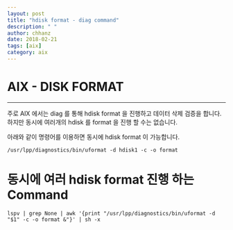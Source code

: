 ```yaml
---
layout: post
title: "hdisk format - diag command"
description: " "
author: chhanz
date: 2018-02-21
tags: [aix]
category: aix
---
```


# AIX - DISK FORMAT
* * *

주로 AIX 에서는 diag 를 통해 hdisk format 을 진행하고 데이터 삭제 검증을 합니다.   
하지만 동시에 여러개의 hdisk 를 format 을 진행 할 수는 없습니다.   

아래와 같이 명령어를 이용하면 동시에 hdisk format 이 가능합니다.   

```
/usr/lpp/diagnostics/bin/uformat -d hdisk1 -c -o format
```


# 동시에 여러 hdisk format 진행 하는 Command
```
lspv | grep None | awk '{print "/usr/lpp/diagnostics/bin/uformat -d "$1" -c -o format &"}' | sh -x
```

